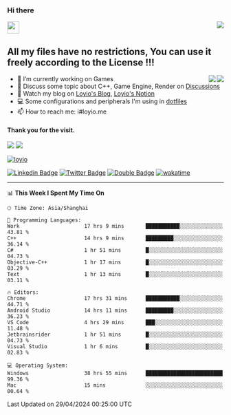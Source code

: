 <h3 align="left">Hi there</h3>
<img src='https://em-content.zobj.net/source/animated-noto-color-emoji/356/waving-hand_light-skin-tone_1f44b-1f3fb_1f3fb.gif' width='28' />
<a align="right" href="https://github.com/loyio/loyio/blob/master/STAR/README.md"><img align="right" src="https://img.shields.io/badge/LOYIO-STAR-green" /></a>

## All my files have no restrictions, You can use it freely according to the License !!!

<a href="https://github.com/loyio#gh-light-mode-only">
     <img align="right"  src="https://loy-readme.vercel.app/api/top-langs/?username=loyio&langs_count=6&hide=css,html,jupyter%20notebook" />
</a>

<a href="https://github.com/loyio#gh-dark-mode-only">
  <img align="right"  src="https://loy-readme.vercel.app/api/top-langs/?username=loyio&langs_count=6&theme=slateorange&hide=css,html,jupyter%20notebook" />
</a>



- 🔭 I’m currently working on Games
- 💬 Discuss some topic about C++, Game Engine, Render on [Discussions](https://github.com/loyio/loyio/discussions)
- 📔 Watch my blog on [Loyio's Blog](https://loyio.me), [Loyio's Notion](https://loyio.notion.site/loyio/Loyio-s-Dashboard-2f56bd29222a445ea9d9e8802a1ac83b)
- 💻 Some configurations and peripherals I'm using in [dotfiles](https://github.com/loyio/dotfiles)
- 📫 How to reach me: i#loyio.me


#### Thank you for the visit.
<img src="http://profile-counter.glitch.me/loyio/count.svg" />

<img src="https://loy-readme.vercel.app/api?username=loyio&show_icons=true&hide=stars&include_all_commits=true&hide_title=true&theme=slateorange" />

     

[![loyio](https://github-profile-trophy.vercel.app/?username=loyio&theme=onedark&column=4)](https://github.com/loyio)

[![Linkedin Badge](https://img.shields.io/badge/-@loyio-0077b5?style=flat-square&logo=Linkedin&logoColor=white&labelColor=0077b5&link=https://www.linkedin.com/in/loyio-hex-363172158/)](https://www.linkedin.com/in/loyio-hex-363172158/)
[![Twitter Badge](https://img.shields.io/badge/-@loyiome-000000?style=flat-square&labelColor=000000&logo=x&logoColor=white&link=https://twitter.com/loyiome)](https://twitter.com/loyiome)
[![Double Badge](https://img.shields.io/badge/@loyio-007722?style=flat&logo=Douban&logoColor=white)](https://www.douban.com/people/susmote)
[![wakatime](https://wakatime.com/badge/user/c0ddc104-5a20-41d1-ab9a-c4d9ea20a4d9.svg)](https://wakatime.com/@c0ddc104-5a20-41d1-ab9a-c4d9ea20a4d9)

-------
<!--START_SECTION:waka-->
📊 **This Week I Spent My Time On** 

```text
🕑︎ Time Zone: Asia/Shanghai

💬 Programming Languages: 
Work                     17 hrs 9 mins       ███████████░░░░░░░░░░░░░░   43.81 % 
C++                      14 hrs 9 mins       █████████░░░░░░░░░░░░░░░░   36.14 % 
C#                       1 hr 51 mins        █░░░░░░░░░░░░░░░░░░░░░░░░   04.73 % 
Objective-C++            1 hr 17 mins        █░░░░░░░░░░░░░░░░░░░░░░░░   03.29 % 
Text                     1 hr 13 mins        █░░░░░░░░░░░░░░░░░░░░░░░░   03.11 % 

🔥 Editors: 
Chrome                   17 hrs 31 mins      ███████████░░░░░░░░░░░░░░   44.71 % 
Android Studio           14 hrs 11 mins      █████████░░░░░░░░░░░░░░░░   36.23 % 
VS Code                  4 hrs 29 mins       ███░░░░░░░░░░░░░░░░░░░░░░   11.48 % 
Jetbrainsrider           1 hr 51 mins        █░░░░░░░░░░░░░░░░░░░░░░░░   04.73 % 
Visual Studio            1 hr 6 mins         █░░░░░░░░░░░░░░░░░░░░░░░░   02.83 % 

💻 Operating System: 
Windows                  38 hrs 55 mins      █████████████████████████   99.36 % 
Mac                      15 mins             ░░░░░░░░░░░░░░░░░░░░░░░░░   00.64 % 
```


 Last Updated on 29/04/2024 00:25:00 UTC
<!--END_SECTION:waka-->
